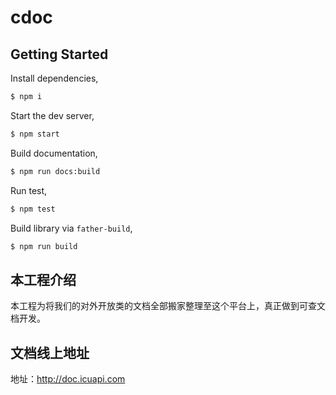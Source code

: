 # cdoc

## Getting Started

Install dependencies,

```bash
$ npm i
```

Start the dev server,

```bash
$ npm start
```

Build documentation,

```bash
$ npm run docs:build
```

Run test,

```bash
$ npm test
```

Build library via `father-build`,

```bash
$ npm run build
```

## 本工程介绍

本工程为将我们的对外开放类的文档全部搬家整理至这个平台上，真正做到可查文档开发。

## 文档线上地址

地址：http://doc.icuapi.com
